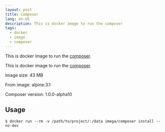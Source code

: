 ```yaml
---
layout: post
title: Composer
lang: en-US
description: This is docker image to run the composer
tags:
  - docker
  - image
  - composer
---
```

This is docker image to run the [composer](https://getcomposer.org).

<!--more-->

This is docker image to run the [composer](https://getcomposer.org).

Image size: 43 MB

From image: alpine:3.1

Composer version: 1.0.0-alpha10

## Usage

```
$ docker run --rm -v /path/to/project/:/data imega/composer install --no-dev
```
